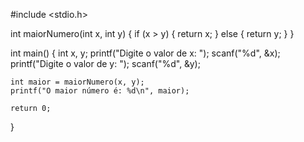 #include <stdio.h>

int maiorNumero(int x, int y) {
    if (x > y) {
        return x;
    } else {
        return y;
    }
}

int main() {
    int x, y;
    printf("Digite o valor de x: ");
    scanf("%d", &x);
    printf("Digite o valor de y: ");
    scanf("%d", &y);
    
    int maior = maiorNumero(x, y);
    printf("O maior número é: %d\n", maior);
    
    return 0;
}
